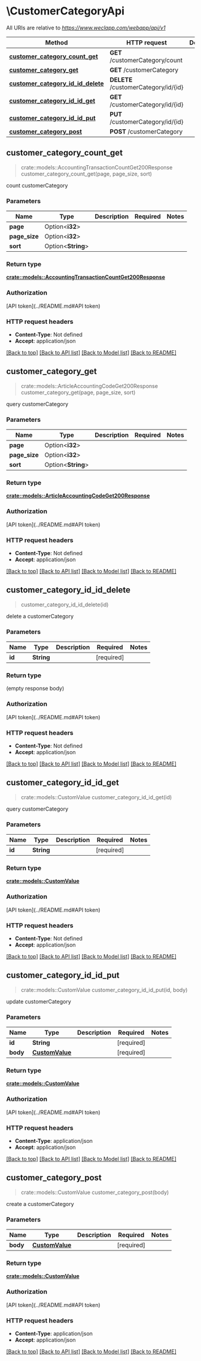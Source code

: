 # \CustomerCategoryApi

All URIs are relative to *https://www.weclapp.com/webapp/api/v1*

Method | HTTP request | Description
------------- | ------------- | -------------
[**customer_category_count_get**](CustomerCategoryApi.md#customer_category_count_get) | **GET** /customerCategory/count | 
[**customer_category_get**](CustomerCategoryApi.md#customer_category_get) | **GET** /customerCategory | 
[**customer_category_id_id_delete**](CustomerCategoryApi.md#customer_category_id_id_delete) | **DELETE** /customerCategory/id/{id} | 
[**customer_category_id_id_get**](CustomerCategoryApi.md#customer_category_id_id_get) | **GET** /customerCategory/id/{id} | 
[**customer_category_id_id_put**](CustomerCategoryApi.md#customer_category_id_id_put) | **PUT** /customerCategory/id/{id} | 
[**customer_category_post**](CustomerCategoryApi.md#customer_category_post) | **POST** /customerCategory | 



## customer_category_count_get

> crate::models::AccountingTransactionCountGet200Response customer_category_count_get(page, page_size, sort)


count customerCategory

### Parameters


Name | Type | Description  | Required | Notes
------------- | ------------- | ------------- | ------------- | -------------
**page** | Option<**i32**> |  |  |
**page_size** | Option<**i32**> |  |  |
**sort** | Option<**String**> |  |  |

### Return type

[**crate::models::AccountingTransactionCountGet200Response**](_accountingTransaction_count_get_200_response.md)

### Authorization

[API token](../README.md#API token)

### HTTP request headers

- **Content-Type**: Not defined
- **Accept**: application/json

[[Back to top]](#) [[Back to API list]](../README.md#documentation-for-api-endpoints) [[Back to Model list]](../README.md#documentation-for-models) [[Back to README]](../README.md)


## customer_category_get

> crate::models::ArticleAccountingCodeGet200Response customer_category_get(page, page_size, sort)


query customerCategory

### Parameters


Name | Type | Description  | Required | Notes
------------- | ------------- | ------------- | ------------- | -------------
**page** | Option<**i32**> |  |  |
**page_size** | Option<**i32**> |  |  |
**sort** | Option<**String**> |  |  |

### Return type

[**crate::models::ArticleAccountingCodeGet200Response**](_articleAccountingCode_get_200_response.md)

### Authorization

[API token](../README.md#API token)

### HTTP request headers

- **Content-Type**: Not defined
- **Accept**: application/json

[[Back to top]](#) [[Back to API list]](../README.md#documentation-for-api-endpoints) [[Back to Model list]](../README.md#documentation-for-models) [[Back to README]](../README.md)


## customer_category_id_id_delete

> customer_category_id_id_delete(id)


delete a customerCategory

### Parameters


Name | Type | Description  | Required | Notes
------------- | ------------- | ------------- | ------------- | -------------
**id** | **String** |  | [required] |

### Return type

 (empty response body)

### Authorization

[API token](../README.md#API token)

### HTTP request headers

- **Content-Type**: Not defined
- **Accept**: application/json

[[Back to top]](#) [[Back to API list]](../README.md#documentation-for-api-endpoints) [[Back to Model list]](../README.md#documentation-for-models) [[Back to README]](../README.md)


## customer_category_id_id_get

> crate::models::CustomValue customer_category_id_id_get(id)


query customerCategory

### Parameters


Name | Type | Description  | Required | Notes
------------- | ------------- | ------------- | ------------- | -------------
**id** | **String** |  | [required] |

### Return type

[**crate::models::CustomValue**](customValue.md)

### Authorization

[API token](../README.md#API token)

### HTTP request headers

- **Content-Type**: Not defined
- **Accept**: application/json

[[Back to top]](#) [[Back to API list]](../README.md#documentation-for-api-endpoints) [[Back to Model list]](../README.md#documentation-for-models) [[Back to README]](../README.md)


## customer_category_id_id_put

> crate::models::CustomValue customer_category_id_id_put(id, body)


update customerCategory

### Parameters


Name | Type | Description  | Required | Notes
------------- | ------------- | ------------- | ------------- | -------------
**id** | **String** |  | [required] |
**body** | [**CustomValue**](CustomValue.md) |  | [required] |

### Return type

[**crate::models::CustomValue**](customValue.md)

### Authorization

[API token](../README.md#API token)

### HTTP request headers

- **Content-Type**: application/json
- **Accept**: application/json

[[Back to top]](#) [[Back to API list]](../README.md#documentation-for-api-endpoints) [[Back to Model list]](../README.md#documentation-for-models) [[Back to README]](../README.md)


## customer_category_post

> crate::models::CustomValue customer_category_post(body)


create a customerCategory

### Parameters


Name | Type | Description  | Required | Notes
------------- | ------------- | ------------- | ------------- | -------------
**body** | [**CustomValue**](CustomValue.md) |  | [required] |

### Return type

[**crate::models::CustomValue**](customValue.md)

### Authorization

[API token](../README.md#API token)

### HTTP request headers

- **Content-Type**: application/json
- **Accept**: application/json

[[Back to top]](#) [[Back to API list]](../README.md#documentation-for-api-endpoints) [[Back to Model list]](../README.md#documentation-for-models) [[Back to README]](../README.md)

